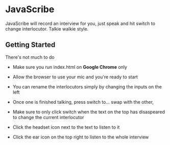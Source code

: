 # JavaScribe
JavaScribe will record an interview for you, just speak and hit switch to change interlocutor. Talkie walkie style.

## Getting Started

  There's not much to do

  * Make sure you run index.html on **Google Chrome** only

  * Allow the browser to use your mic and you're ready to start

  * You can rename the interlocutors simply by changing the inputs on the left

  * Once one is finished talking, press switch to... swap with the other, 

  * Make sure to only click switch when the text on the top has disaspeared to change the current interlocutor
  
  * Click the headset icon next to the text to listen to it
  
  * Click the ear icon on the top right to listen to the whole interview
